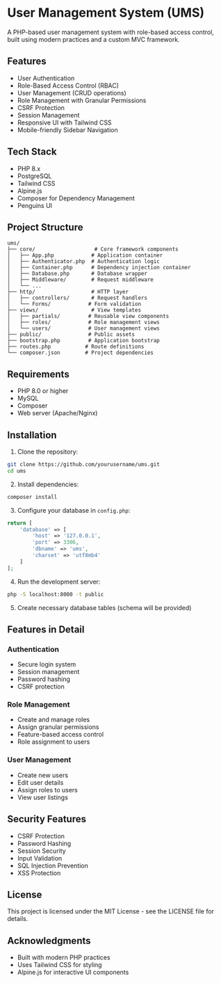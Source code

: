 # User Management System (UMS)

A PHP-based user management system with role-based access control, built using modern practices and a custom MVC framework.

## Features

- User Authentication
- Role-Based Access Control (RBAC)
- User Management (CRUD operations)
- Role Management with Granular Permissions
- CSRF Protection
- Session Management
- Responsive UI with Tailwind CSS
- Mobile-friendly Sidebar Navigation

## Tech Stack

- PHP 8.x
- PostgreSQL
- Tailwind CSS
- Alpine.js
- Composer for Dependency Management
- Penguins UI

## Project Structure

```
ums/
├── core/                   # Core framework components
│   ├── App.php            # Application container
│   ├── Authenticator.php  # Authentication logic
│   ├── Container.php      # Dependency injection container
│   ├── Database.php       # Database wrapper
│   ├── Middleware/        # Request middleware
│   └── ...
├── http/                  # HTTP layer
│   ├── controllers/       # Request handlers
│   └── Forms/            # Form validation
├── views/                 # View templates
│   ├── partials/         # Reusable view components
│   ├── roles/            # Role management views
│   └── users/            # User management views
├── public/               # Public assets
├── bootstrap.php         # Application bootstrap
├── routes.php           # Route definitions
└── composer.json        # Project dependencies
```

## Requirements

- PHP 8.0 or higher
- MySQL
- Composer
- Web server (Apache/Nginx)

## Installation

1. Clone the repository:

```bash
git clone https://github.com/yourusername/ums.git
cd ums
```

2. Install dependencies:

```bash
composer install
```

3. Configure your database in `config.php`:

```php
return [
    'database' => [
        'host' => '127.0.0.1',
        'port' => 3306,
        'dbname' => 'ums',
        'charset' => 'utf8mb4'
    ]
];
```

4. Run the development server:

```bash
php -S localhost:8000 -t public
```

5. Create necessary database tables (schema will be provided)

## Features in Detail

### Authentication

- Secure login system
- Session management
- Password hashing
- CSRF protection

### Role Management

- Create and manage roles
- Assign granular permissions
- Feature-based access control
- Role assignment to users

### User Management

- Create new users
- Edit user details
- Assign roles to users
- View user listings

## Security Features

- CSRF Protection
- Password Hashing
- Session Security
- Input Validation
- SQL Injection Prevention
- XSS Protection

## License

This project is licensed under the MIT License - see the LICENSE file for details.

## Acknowledgments

- Built with modern PHP practices
- Uses Tailwind CSS for styling
- Alpine.js for interactive UI components
